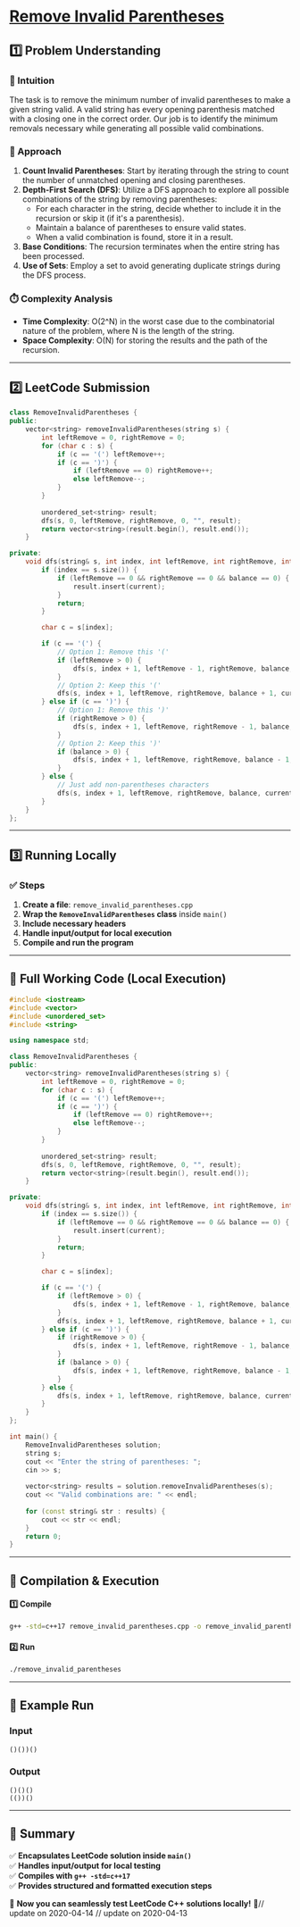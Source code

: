 # **[Remove Invalid Parentheses](https://leetcode.com/problems/remove-invalid-parentheses/description/)**  

## **1️⃣ Problem Understanding**  
### **📌 Intuition**  
The task is to remove the minimum number of invalid parentheses to make a given string valid. A valid string has every opening parenthesis matched with a closing one in the correct order. Our job is to identify the minimum removals necessary while generating all possible valid combinations.

### **🚀 Approach**  
1. **Count Invalid Parentheses**: Start by iterating through the string to count the number of unmatched opening and closing parentheses.
2. **Depth-First Search (DFS)**: Utilize a DFS approach to explore all possible combinations of the string by removing parentheses:
   - For each character in the string, decide whether to include it in the recursion or skip it (if it's a parenthesis).
   - Maintain a balance of parentheses to ensure valid states.
   - When a valid combination is found, store it in a result.
3. **Base Conditions**: The recursion terminates when the entire string has been processed.
4. **Use of Sets**: Employ a set to avoid generating duplicate strings during the DFS process.

### **⏱️ Complexity Analysis**  
- **Time Complexity**: O(2^N) in the worst case due to the combinatorial nature of the problem, where N is the length of the string.
- **Space Complexity**: O(N) for storing the results and the path of the recursion.

---  

## **2️⃣ LeetCode Submission**  
```cpp
class RemoveInvalidParentheses {
public:
    vector<string> removeInvalidParentheses(string s) {
        int leftRemove = 0, rightRemove = 0;
        for (char c : s) {
            if (c == '(') leftRemove++;
            if (c == ')') {
                if (leftRemove == 0) rightRemove++;
                else leftRemove--;
            }
        }
        
        unordered_set<string> result;
        dfs(s, 0, leftRemove, rightRemove, 0, "", result);
        return vector<string>(result.begin(), result.end());
    }

private:
    void dfs(string& s, int index, int leftRemove, int rightRemove, int balance, string current, unordered_set<string>& result) {
        if (index == s.size()) {
            if (leftRemove == 0 && rightRemove == 0 && balance == 0) {
                result.insert(current);
            }
            return;
        }

        char c = s[index];

        if (c == '(') {
            // Option 1: Remove this '('
            if (leftRemove > 0) {
                dfs(s, index + 1, leftRemove - 1, rightRemove, balance, current, result);
            }
            // Option 2: Keep this '('
            dfs(s, index + 1, leftRemove, rightRemove, balance + 1, current + c, result);
        } else if (c == ')') {
            // Option 1: Remove this ')'
            if (rightRemove > 0) {
                dfs(s, index + 1, leftRemove, rightRemove - 1, balance, current, result);
            }
            // Option 2: Keep this ')'
            if (balance > 0) {
                dfs(s, index + 1, leftRemove, rightRemove, balance - 1, current + c, result);
            }
        } else {
            // Just add non-parentheses characters
            dfs(s, index + 1, leftRemove, rightRemove, balance, current + c, result);
        }
    }
};
```  

---  

## **3️⃣ Running Locally**  
### **✅ Steps**  
1. **Create a file**: `remove_invalid_parentheses.cpp`  
2. **Wrap the `RemoveInvalidParentheses` class** inside `main()`  
3. **Include necessary headers**  
4. **Handle input/output for local execution**  
5. **Compile and run the program**  

---  

## **📝 Full Working Code (Local Execution)**  
```cpp
#include <iostream>
#include <vector>
#include <unordered_set>
#include <string>

using namespace std;

class RemoveInvalidParentheses {
public:
    vector<string> removeInvalidParentheses(string s) {
        int leftRemove = 0, rightRemove = 0;
        for (char c : s) {
            if (c == '(') leftRemove++;
            if (c == ')') {
                if (leftRemove == 0) rightRemove++;
                else leftRemove--;
            }
        }
        
        unordered_set<string> result;
        dfs(s, 0, leftRemove, rightRemove, 0, "", result);
        return vector<string>(result.begin(), result.end());
    }

private:
    void dfs(string& s, int index, int leftRemove, int rightRemove, int balance, string current, unordered_set<string>& result) {
        if (index == s.size()) {
            if (leftRemove == 0 && rightRemove == 0 && balance == 0) {
                result.insert(current);
            }
            return;
        }

        char c = s[index];

        if (c == '(') {
            if (leftRemove > 0) {
                dfs(s, index + 1, leftRemove - 1, rightRemove, balance, current, result);
            }
            dfs(s, index + 1, leftRemove, rightRemove, balance + 1, current + c, result);
        } else if (c == ')') {
            if (rightRemove > 0) {
                dfs(s, index + 1, leftRemove, rightRemove - 1, balance, current, result);
            }
            if (balance > 0) {
                dfs(s, index + 1, leftRemove, rightRemove, balance - 1, current + c, result);
            }
        } else {
            dfs(s, index + 1, leftRemove, rightRemove, balance, current + c, result);
        }
    }
};

int main() {
    RemoveInvalidParentheses solution;
    string s;
    cout << "Enter the string of parentheses: ";
    cin >> s;
    
    vector<string> results = solution.removeInvalidParentheses(s);
    cout << "Valid combinations are: " << endl;
    
    for (const string& str : results) {
        cout << str << endl;
    }
    return 0;
}
```  

---  

## **🔧 Compilation & Execution**  
#### **1️⃣ Compile**  
```bash
g++ -std=c++17 remove_invalid_parentheses.cpp -o remove_invalid_parentheses
```  

#### **2️⃣ Run**  
```bash
./remove_invalid_parentheses
```  

---  

## **🎯 Example Run**  
### **Input**  
```
()())()
```  
### **Output**  
```
()()()
(())()
```  

---  

## **📌 Summary**  
✅ **Encapsulates LeetCode solution inside `main()`**  
✅ **Handles input/output for local testing**  
✅ **Compiles with `g++ -std=c++17`**  
✅ **Provides structured and formatted execution steps**  

🚀 **Now you can seamlessly test LeetCode C++ solutions locally!** 🚀// update on 2020-04-14
// update on 2020-04-13
